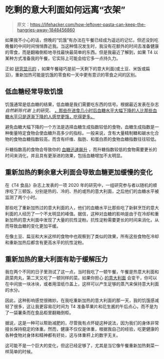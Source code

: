 # 吃剩的意大利面如何远离“衣架”

> 原文：<https://lifehacker.com/how-leftover-pasta-can-keep-the-hangries-away-1848456860>

如果我不小心的话，傍晚的“饥饿”有办法在午餐已经成为遥远的记忆，但还没到吃晚餐的中间时间悄悄靠近我。当这种情况发生时，我没有花额外的时间去准备健康的零食，而是翻箱倒柜地寻找最快最简单的东西。但是我最近了解到，如果 T4 以某种方式准备我的午餐，它实际上可能会给它多一点持久力。



正如 [研究显示的](https://www.ncbi.nlm.nih.gov/pmc/articles/PMC7022949/) ，如果午餐碰巧是前一天剩下的意大利面(或土豆、米饭或扁豆)，重新加热可能是饥饿的零食和一天中更有意识的零食之间的区别。

## 低血糖经常导致饥饿

饥饿通常是低血糖的结果，低血糖是我们需要吃东西的信号。根据最近发表在杂志*自然新陈代谢* 上的研究、 [，那些在进食几小时后血糖水平大幅下降的人比那些血糖水平只是逐渐下降的人感觉更饿，吃得更多。](https://www.nature.com/articles/s42255-021-00383-x)

避免血糖大幅下降的一个方法是选择血糖生成指数较低的食物，血糖生成指数是一种衡量特定食物会使血糖升高多少的指标。一般来说，含有大量精制糖和碳水化合物的食物血糖指数较高，而含有纤维、脂肪、和蛋白质的食物血糖指数往往较低。

升糖指数高的食物会导致你的 [血糖迅速飙升](https://www.hsph.harvard.edu/nutritionsource/carbohydrates/carbohydrates-and-blood-sugar/) ，而升糖指数较低的食物需要更长的时间来消化，并且具有更渐进的效果，包括血糖增加不太明显。

## **重新加热的剩余意大利面会导致血糖更加缓慢的变化**

在《T4 食品》杂志上发表的一项 2020 年的研究中，一组研究参与者以随机的顺序吃了三顿饭，分别是热的、冷的、热的或热的意大利面，之后他们的血糖水平被监测了两个小时。

那些吃了重新加热过的意大利面的人，他们的血糖水平比那些吃了新鲜烹饪的意大利面的人经历了一个不太明显的峰值。据信，这种对血糖的影响是由于在冷却和重新加热的意大利面中发现了大量的抗性淀粉。抗性淀粉需要更长的时间来消化，从而导致血糖的变化更加平缓。

在像土豆、扁豆和大米这样的食物中也观察到了类似的效果，所有这些食物在冷却和重新加热后都含有更高水平的抗性淀粉。

## **重新加热的意大利面有助于缓解压力**

我在两个不同的日子里测试了这一点，当时我吃了一顿午餐，午餐是热意大利面和蔬菜肉丸，第二天又吃了一顿同样的菜。如果你担心 [的意大利面](https://lifehacker.com/how-to-microwave-leftover-pasta-and-rice-without-drying-1847861699) 会变干，你可以在中间放一块冰块，或者用湿纸巾盖上，这样可以产生足够的蒸汽来保持意大利面的水分。

因此，这种影响感觉很微妙。在我吃重新加热的意大利面的那一天，我的饥饿感减轻了很多，这让我更容易花时间为 T4 准备苹果片和花生酱的午后点心，而不是为了一袋薯条而在食品柜里翻箱倒柜。

据说，这是一种可以帮助减肥的，尽管我有点怀疑这种说法，因为我们的身体非常擅长保持稳定的体重。然而，健康不仅仅是体重，根据我自己的经验，吃更健康的各种食物对身体和精神都有好处，这与体重秤上的数字无关。

这可能不是一个巨大的变化，但这已经足够了，尤其是当它像午餐重新加热剩菜一样简单的时候。
